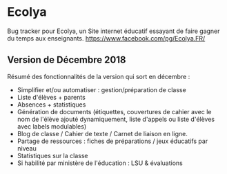 # Ecolya

Bug tracker pour Ecolya, un Site internet éducatif essayant de faire gagner du temps aux enseignants. https://www.facebook.com/pg/Ecolya.FR/

## Version de Décembre 2018
Résumé des fonctionnalités de la version qui sort en décembre :

- Simplifier et/ou automatiser : gestion/préparation de classe
- Liste d'élèves + parents
- Absences + statistiques
- Génération de documents (étiquettes, couvertures de cahier avec le nom de l'élève ajouté dynamiquement, liste d'appels ou liste d'élèves avec labels modulables)
- Blog de classe / Cahier de texte / Carnet de liaison en ligne.
- Partage de ressources : fiches de préparations / jeux éducatifs par niveau 
- Statistiques sur la classe
- Si habilité par ministère de l'éducation : LSU & évaluations
